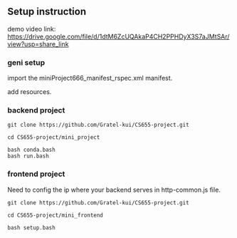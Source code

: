 ## Setup instruction



demo video link: https://drive.google.com/file/d/1dtM6ZcUQAkaP4CH2PPHDyX3S7aJMtSAr/view?usp=share_link


### geni setup

import the miniProject666_manifest_rspec.xml manifest.

add resources.

### backend project

```
git clone https://github.com/Gratel-kui/CS655-project.git

cd CS655-project/mini_project

bash conda.bash
bash run.bash
```


### frontend project

Need to config the ip where your backend serves in http-common.js file.

```
git clone https://github.com/Gratel-kui/CS655-project.git

cd CS655-project/mini_frontend

bash setup.bash
```

